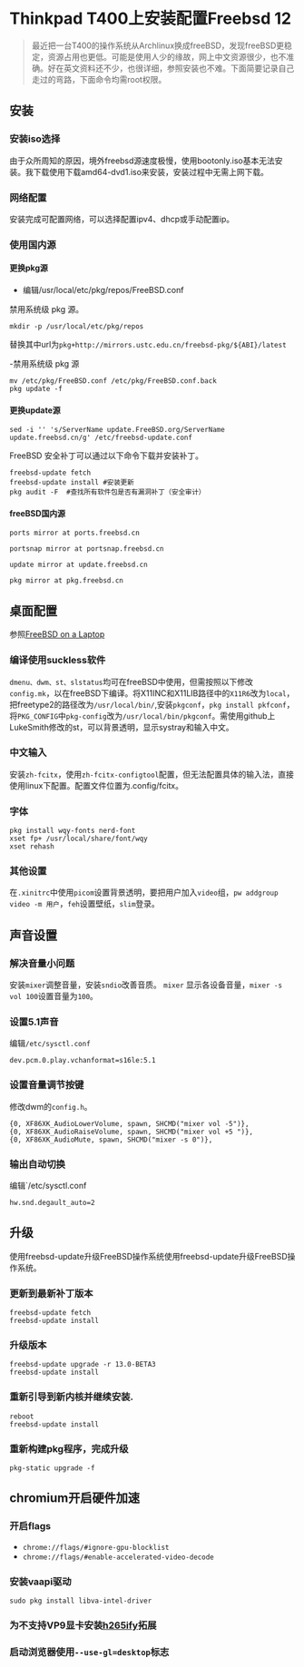 # Thinkpad T400上安装配置Freebsd 12

> 最近把一台T400的操作系统从Archlinux换成freeBSD，发现freeBSD更稳定，资源占用也更低。可能是使用人少的缘故，网上中文资源很少，也不准确。好在英文资料还不少，也很详细，参照安装也不难。下面简要记录自己走过的弯路，下面命令均需root权限。

## 安装
### 安装iso选择

由于众所周知的原因，境外freebsd源速度极慢，使用bootonly.iso基本无法安装。我下载使用下载amd64-dvd1.iso来安装，安装过程中无需上网下载。
### 网络配置

安装完成可配置网络，可以选择配置ipv4、dhcp或手动配置ip。
### 使用国内源

#### 更换pkg源

- 编辑/usr/local/etc/pkg/repos/FreeBSD.conf

禁用系统级 pkg 源。
```
mkdir -p /usr/local/etc/pkg/repos
```
替换其中url为`pkg+http://mirrors.ustc.edu.cn/freebsd-pkg/${ABI}/latest`

-禁用系统级 pkg 源
```
mv /etc/pkg/FreeBSD.conf /etc/pkg/FreeBSD.conf.back
pkg update -f
```
#### 更换update源
```
sed -i '' 's/ServerName update.FreeBSD.org/ServerName update.freebsd.cn/g' /etc/freebsd-update.conf
```
FreeBSD 安全补丁可以通过以下命令下载并安装补丁。
```
freebsd-update fetch
freebsd-update install #安装更新
pkg audit -F  #查找所有软件包是否有漏洞补丁（安全审计）
```
#### freeBSD国内源
```
ports mirror at ports.freebsd.cn

portsnap mirror at portsnap.freebsd.cn

update mirror at update.freebsd.cn

pkg mirror at pkg.freebsd.cn
```
## 桌面配置

参照[FreeBSD on a Laptop](https://www.c0ffee.net/blog/freebsd-on-a-laptop/)
### 编译使用suckless软件

`dmenu、dwm、st、slstatus`均可在freeBSD中使用，但需按照以下修改`config.mk`，以在freeBSD下编译。将X11INC和X11LIB路径中的`X11R6`改为`local`，把freetype2的路径改为`/usr/local/bin/`,安装`pkgconf`，`pkg install pkfconf`，将`PKG_CONFIG`中`pkg-config`改为`/usr/local/bin/pkgconf`。需使用github上LukeSmith修改的st，可以背景透明，显示systray和输入中文。
### 中文输入 

安装`zh-fcitx`，使用`zh-fcitx-configtool`配置，但无法配置具体的输入法，直接使用linux下配置。配置文件位置为.config/fcitx。

### 字体
```
pkg install wqy-fonts nerd-font
xset fp+ /usr/local/share/font/wqy
xset rehash
```
### 其他设置
在`.xinitrc`中使用`picom`设置背景透明，要把用户加入`video`组，`pw addgroup video -m 用户`，`feh`设置壁纸，`slim`登录。
## 声音设置

### 解决音量小问题

安装`mixer`调整音量，安装`sndio`改善音质。
`mixer` 显示各设备音量，`mixer -s vol 100`设置音量为`100`。

### 设置5.1声音
编辑`/etc/sysctl.conf`
```
dev.pcm.0.play.vchanformat=s16le:5.1
```
### 设置音量调节按键
修改dwm的`config.h`。
```
{0, XF86XK_AudioLowerVolume, spawn, SHCMD("mixer vol -5")},
{0, XF86XK_AudioRaiseVolume, spawn, SHCMD("mixer vol +5 ")},
{0, XF86XK_AudioMute, spawn, SHCMD("mixer -s 0")},
```
###  输出自动切换
编辑`/etc/sysctl.conf
```
hw.snd.degault_auto=2
```

## 升级

使用freebsd-update升级FreeBSD操作系统使用freebsd-update升级FreeBSD操作系统。
### 更新到最新补丁版本
```
freebsd-update fetch
freebsd-update install
```
### 升级版本
```
freebsd-update upgrade -r 13.0-BETA3
freebsd-update install
```
### 重新引导到新内核并继续安装.
```
reboot
freebsd-update install
```
### 重新构建pkg程序，完成升级
```
pkg-static upgrade -f
```

## chromium开启硬件加速

### 开启flags
- `chrome://flags/#ignore-gpu-blocklist`
- `chrome://flags/#enable-accelerated-video-decode`
### 安装vaapi驱动
`sudo pkg install libva-intel-driver` 
### 为不支持VP9显卡安装[h265ify](https://chrome.google.com/webstore/detail/h264ify/aleakchihdccplidncghkekgioiakgal)拓展
### 启动浏览器使用`--use-gl=desktop`标志

